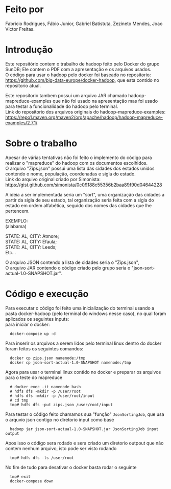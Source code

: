 # Feito por
Fabricio Rodrigues, Fábio Junior, Gabriel Batistuta, Zezineto Mendes, Joao Victor Freitas.

# Introdução
Este repositório contem o trabalho de hadoop feito pelo Docker do grupo SunDB; Ele contem o PDF com a apresentação e os arquivos usados.<br/>
O código para usar o hadoop pelo docker foi baseado no repositorio: https://github.com/big-data-europe/docker-hadoop, que esta contido no repositorio atual.<br/>

Este repositorio tambem possui um arquivo JAR chamado hadoop-mapreduce-examples que não foi usado na apresentação mas foi usado para testar a funcionalidade do hadoop pelo terminal.<br>
Link do repositorio dos arquivos originais do hadoop-mapreduce-examples: https://repo1.maven.org/maven2/org/apache/hadoop/hadoop-mapreduce-examples/2.7.1/

# Sobre o trabalho
Apesar de várias tentativas não foi feito o implemento do código para realizar o "mapreduce" do hadoop com os documentos escolhidos.<br/>
O arquivo "Zips.json" possui uma lista das cidades dos estados unidos contendo o nome, população, coordenadas e sigla do estado. <br/>
Link do arquivo original criado por Simonista: https://gist.github.com/simonista/0c09188c55356b2baa89f90d04644228 <br/>

A ideia a ser implementada seria um "sort", uma organização das cidades a partir da sigla de seu estado, tal organização seria feita com a sigla do estado em ordem alfabética, seguido dos nomes das cidades que lhe pertencem.

EXEMPLO:<br/>
(alabama)<br/>

STATE: AL, CITY: Atmore;<br/>
STATE: AL, CITY: Efaula;<br/>
STATE: AL, CITY: Leeds;<br/>
Etc...<br/>

O arquivo JSON contendo a lista de cidades seria o "Zips.json", <br/>
O arquivo JAR contendo o código criado pelo grupo seria o "json-sort-actual-1.0-SNAPSHOT.jar".<br/>

# Código e execução
Para executar o código foi feito uma inicialização do terminal usando a pasta docker-hadoop (pelo terminal do windows nesse caso), no qual foram aplicados os seguintes inputs:<br/>
para iniciar o docker:
```
  docker-compose up -d
```
Para inserir os arquivos a serem lidos pelo terminal linux dentro do docker foram feitos os seguintes comandos:
```
  docker cp zips.json namenode:/tmp
  docker cp json-sort-actual-1.0-SNAPSHOT namenode:/tmp
```
Agora para usar o terminal linux contido no docker e preparar os arquivos para o teste do mapreduce
```
  # docker exec -it namenode bash
  # hdfs dfs -mkdir -p /user/root
  # hdfs dfs -mkdir -p /user/root/input
  # cd tmp
  tmp# hdfs dfs -put zips.json /user/root/input
```
Para testar o código feito chamamos sua "função" `JsonSortingJob`, que usa o arquvio json contigo no diretorio input como base

```
  hadoop jar json-sort-actual-1.0-SNAPSHOT.jar JsonSortingJob input output
```
Apos isso o código sera rodado e sera criado um diretorio outpout que não contem nenhum arquivo, isto pode ser visto rodando
```
  tmp# hdfs dfs -ls /user/root
```
No fim de tudo para desativar o docker basta rodar o seguinte
```
  tmp# exit
  docker-compose down
```
